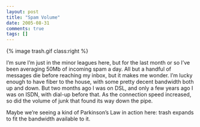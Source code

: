 ```yaml
---
layout: post
title: "Spam Volume"
date: 2005-08-31
comments: true
tags: []
---
```


{% image trash.gif class:right %}

I’m sure I’m just in the minor leagues here, but for the last month or
so I’ve been averaging 50Mb of incoming spam a day. All but a handful
of messages die before reaching my inbox, but it makes me wonder. I’m
lucky enough to have fiber to the house, with some pretty decent
bandwidth both up and down. But two months ago I was on DSL, and only
a few years ago I was on ISDN, with dial-up before that. As the
connection speed increased, so did the volume of junk that found its
way down the pipe.


Maybe we’re seeing a kind of Parkinson’s Law in action here: trash
expands to fit the bandwidth available to it.

